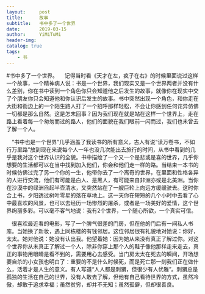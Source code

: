 ```yaml
---
layout:     post
title:      故事
subtitle:   书中多了一个世界
date:       2019-03-15
author:     YiMiTuMi
header-img: 
catalog: true
tags:
    - 书
---
```

#书中多了一个世界。
&emsp;记得当时看《天才在左，疯子在右》的时候里面说过这样一个故事，一个精神病人说：书是一个世界，我们现实又是一个世界两者并没有什么差别，你在书中读到一个角色你只会知道他之后发生的故事，就像你在现实中交了个朋友你只会知道他和你认识后发生的故事。书中突然出现一个角色，和你走在大街和街边上的一个陌生路人打了一个招呼那样轻松，不会让你感到任何诧异仿佛一切都是那么自然。这是怎末回事？因为我们现在就是站在这样一个世界上，走在路上看着每一个匆匆而过的路人，他们的面貌在我们眼前一闪而过，我们也未曾去了解一个人。

&emsp;“书中也是一个世界”几乎涵盖了我读书的所有意义，古人有说“读万卷书，不如行万里路”放到现在来说每个人一年也没几次能出去旅行的时间，从书中看到的几乎是我对这个世界认识的全貌。书中描绘了一个又一个是悲或是喜的世界，几乎你想要的生活都可以在当中找到加入他们，你会和他们走一样的路。当结束一本书的时候仿佛过完了另一个你的一生，他带你去了一个离奇的世界，在里面和性格各异的人进行交流，他们有可能是白人、是黑人，有可能来自非洲亦或是北美洲。当你在沙漠中的绿洲舀起半壶清水，又突然站在了一艘巨轮上向远方缓缓驶去。这时你合上书，夕阳透过树叶零星的落在草地上。这一天你在短短的几个小时中去看了心中最喜欢的风景，也可以去经历一场惨烈的屠杀，或者是一场美好的爱情，这个世界绚丽多彩。可以毫不客气地说：我有2个世界，一个随心所欲，一个真实可信。

&emsp;很喜欢最近看的电影，写了一个脾气很差的门房，但在他的门后有一间私人书库。当她换了新妆，遇上同栋楼的有钱邻居。这位邻居很有礼貌地对她说：你好，太太。她对他说：她没有认出我。他望着她：因为她从来没有真正了解过你。对这个世界你从未真正了解过一个人，除非你穿上那个人的鞋子像他那样走来走去，真正的事物用眼睛是看不到的，需要用心去感受。当门房太太在死去的瞬间，开场想要自杀的小女孩也明白了：重要的不是什么时候死，而是死亡那一刻我们正在做什么，活着才是人生的意义。有人写道“人人都是刺猬，但很少有人优雅”。刺猬总是孤独的生活在自己的世界，没有人敢去了解，但他有自己看待世界的方式，虽然冷傲，却敢于追求幸福；虽然贫穷，却并不无知；虽然孤僻，但却很善良。

